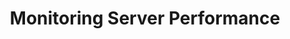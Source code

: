 ---
layout: article
title: Monitoring Server Performance
description: 
  - Use this template to visualize all key metrics of your server performance and utilization in real time.
lang: en
weight: 1000
isDraft: false
ref: Server_Performance
category:
  - Recommended
  - Administration
  - IT Data Center
image: Server_Performance_EN.png
image_thumbnail: Server_Performance_EN_thumbnail.png
download: Server_Performance_EN.pbmx
overview_description:
overview_benefits:
overview_data_sources:
---